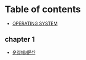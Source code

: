 # Table of contents

* [OPERATING SYSTEM](README.md)

## chapter 1

* [운영체제란?](chapter-1/undefined.md)

